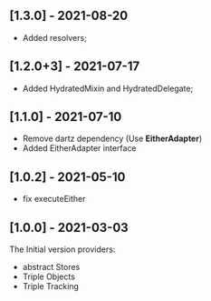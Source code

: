   ## [1.3.0] - 2021-08-20
  
  - Added resolvers;
  ## [1.2.0+3] - 2021-07-17
  
  - Added HydratedMixin and HydratedDelegate;

  ## [1.1.0] - 2021-07-10

 - Remove dartz dependency (Use **EitherAdapter**)
 - Added EitherAdapter interface
  ## [1.0.2] - 2021-05-10

 - fix executeEither

 ## [1.0.0] - 2021-03-03

The Initial version providers:
- abstract Stores
- Triple Objects
- Triple Tracking
